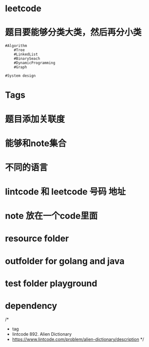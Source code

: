 # leetcode

# 题目要能够分类大类，然后再分小类
    #Algorithm
        #Tree
        #LinkedList
        #BinarySeach
        #DynamicProgramming
        #Graph
        
    #System design
# Tags
        
# 题目添加关联度
# 能够和note集合
# 不同的语言
# lintcode 和 leetcode 号码 地址
# note 放在一个code里面
# resource folder
# outfolder for golang and java
# test folder  playground

# dependency 

/*
  * tag
  * lintcode 892. Alien Dictionary
  * https://www.lintcode.com/problem/alien-dictionary/description
  */
